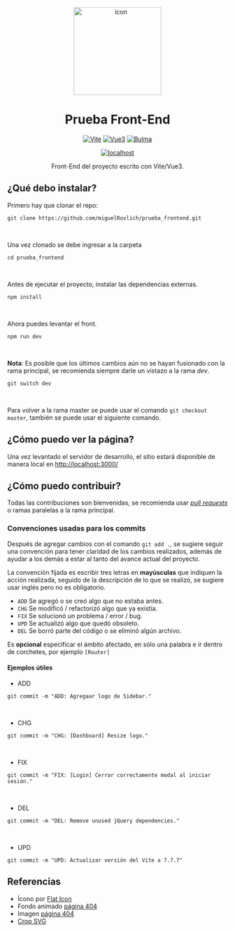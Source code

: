 <div align="center">
  <img src="./docs/img/justice.png" alt="icon" width="200">
</div>

<div align="center">

# Prueba Front-End 

[![Vite](https://img.shields.io/badge/Vite-3.2.2-ff69b4.svg?logo=Vite)](https://vitejs.dev/)
[![Vue3](https://img.shields.io/badge/Vue-3.2.41-3eaf7c.svg?logo=vue.js)](https://vuejs.org/)
[![Bulma](https://img.shields.io/badge/bulma-0.9.4-00d1b2.svg)](https://bulma.io/)


</div>

<div align="center">

[![localhost](https://img.shields.io/badge/%F0%9F%94%97-localhost-yellow.svg)](http://127.0.0.1:3000/)

</div>

<div align="center">
  Front-End del proyecto escrito con Vite/Vue3.
</div>


## ¿Qué debo instalar?
Primero hay que clonar el repo:

```
git clone https://github.com/miguelRovlich/prueba_frontend.git
```

<br />

Una vez clonado se debe ingresar a la carpeta

```
cd prueba_frontend
```

<br />

Antes de ejecutar el proyecto, instalar las dependencias externas.

```
npm install
```

<br />

Ahora puedes levantar el front.

```
npm run dev
```

<br />

**Nota**: Es posible que los últimos cambios aún no se hayan fusionado con la rama principal, se recomienda siempre darle un vistazo a la rama *dev*.

```
git switch dev
```

<br />

Para volver a la rama master se puede usar el comando `git checkout master`, también se puede usar el siguiente comando.

## ¿Cómo puedo ver la página?

Una vez levantado el servidor de desarrollo, el sitio estará disponible de manera local en [http://localhost:3000/](http://localhost:3000/)

## ¿Cómo puedo contribuir?
Todas las contribuciones son bienvenidas, se recomienda usar [_pull requests_](https://github.com/miguelRovlich/prueba_frontend/pulls) o ramas paralelas a la rama principal.

### Convenciones usadas para los commits

Después de agregar cambios con el comando `git add .`, se sugiere seguir una convención para tener claridad de los cambios realizados, además de ayudar a los demás a estar al tanto del avance actual del proyecto.

La convención fijada es escribir tres letras en **mayúsculas** que indiquen la acción realizada, seguido de la descripción de lo que se realizó, se sugiere usar inglés pero no es obligatorio.

- `ADD` Se agregó o se creó algo que no estaba antes.
- `CHG` Se modificó / refactorizó algo que ya existía.
- `FIX` Se solucionó un problema / error / bug.
- `UPD` Se actualizó algo que quedó obsoleto.
- `DEL` Se borró parte del código o se eliminó algún archivo.

Es **opcional** especificar el ámbito afectado, en sólo una palabra e ir dentro de corchetes, por ejemplo `[Router]`

#### Ejemplos útiles

- ADD

```
git commit -m "ADD: Agregaar logo de Sidebar."
```

<br />

- CHG

```
git commit -m "CHG: [Dashboard] Resize logo."
```

<br />

- FIX

```
git commit -m "FIX: [Login] Cerrar correctamente modal al iniciar sesión."
```

<br />

- DEL

```
git commit -m "DEL: Remove unused jQuery dependencies."
```

<br />

- UPD

```
git commit -m "UPD: Actualizar versión del Vite a 7.7.7"
```

## Referencias

- Ícono por [Flat Icon](https://www.flaticon.com/free-icons/libra)
- Fondo animado [página 404](https://bgjar.com/animated-shape)
- Imagen [página 404](https://error404.fun/)
- [Crop SVG](https://svgcrop.com/)